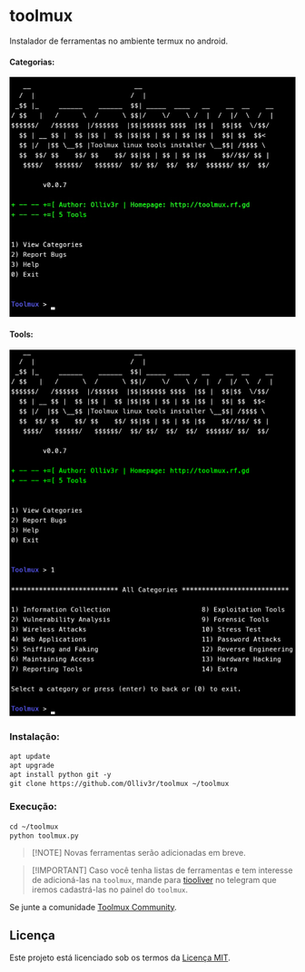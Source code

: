 # toolmux
Instalador de ferramentas no ambiente termux no android.

#### Categorias:
![Captura](https://github.com/Olliv3r/toolmux/blob/main/media/captura.png)

#### Tools:
![Captura dois](https://github.com/Olliv3r/toolmux/blob/main/media/captura_dois.png)

### Instalação:
```
apt update
apt upgrade
apt install python git -y
git clone https://github.com/Olliv3r/toolmux ~/toolmux
```

### Execução:
```
cd ~/toolmux
python toolmux.py
```

> [!NOTE] Novas ferramentas serão adicionadas em breve.

> [!IMPORTANT] Caso você tenha listas de ferramentas e tem interesse de adicioná-las na `toolmux`, mande para [tiooliver](https://t.me/tiooliver_sh) no telegram que iremos cadastrá-las no painel do `toolmux`.


Se junte a comunidade [Toolmux Community](https://toolmuxapp.pythonanywhere.com).

## Licença

Este projeto está licenciado sob os termos da [Licença MIT](LICENSE).
